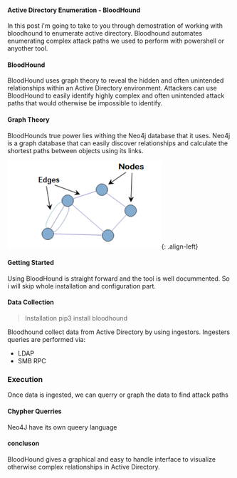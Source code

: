 #### Active Directory Enumeration - BloodHound

In this post i'm going to take to you through demostration of working with bloodhound to enumerate active directory. Bloodhound automates enumerating complex attack paths we used to perform with powershell or anyother tool. 

#### BloodHound

BloodHound uses graph theory to reveal the hidden and often unintended relationships within an Active Directory environment. Attackers can use BloodHound to easily identify highly complex and often unintended attack paths that would otherwise be impossible to identify.

#### Graph Theory
BloodHounds true power lies withing the Neo4j database that it uses. Neo4j is a graph database that can easily discover relationships and calculate the shortest paths between objects using its links.

![source-01](/img/2.png){: .align-left}


#### Getting Started
Using BloodHound is straight forward and the tool is well docummented. So i will skip whole installation and configuration part.


#### Data Collection 

> Installation pip3 install bloodhound

Bloodhound collect data from Active Directory by using ingestors. Ingesters queries are performed  via:
- LDAP
- SMB RPC

### Execution
Once data is ingested, we can querry or graph the data to find attack paths

#### Chypher Querries 

Neo4J have its own queery language


#### concluson

BloodHound gives a graphical and easy to handle interface to visualize otherwise complex relationships in Active Directory. 
